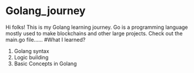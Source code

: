 # Golang_journey
Hi folks! This is my Golang learning journey. Go is a programming language mostly used to make blockchains and other large projects.
Check out the main.go file......
#What I learned?
1. Golang syntax
2. Logic building
3. Basic Concepts in Golang
